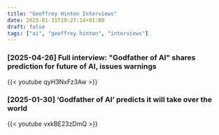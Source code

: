 ```yaml
---
title: "Geoffrey Hinton Interviews"
date: 2025-01-31T19:27:14+01:00
draft: false
tags: ["ai", "geoffrey hinton", "interviews"]
---
```


### [2025-04-26] Full interview: "Godfather of AI" shares prediction for future of AI, issues warnings
{{< youtube qyH3NxFz3Aw >}}

### [2025-01-30] ‘Godfather of AI’ predicts it will take over the world
{{< youtube vxkBE23zDmQ >}}
